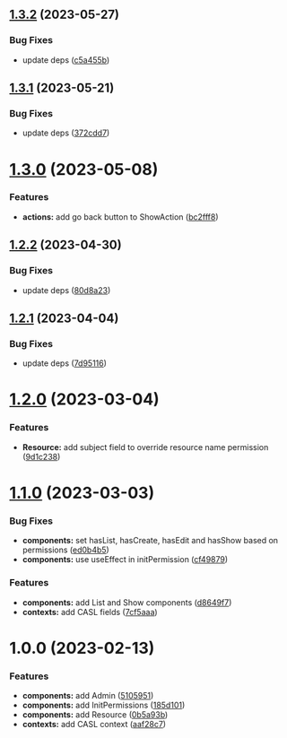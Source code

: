 ## [1.3.2](https://github.com/ra-libs/react-rbac/compare/v1.3.1...v1.3.2) (2023-05-27)


### Bug Fixes

* update deps ([c5a455b](https://github.com/ra-libs/react-rbac/commit/c5a455bb9650944a6ab926b1abc929784230ff99))

## [1.3.1](https://github.com/ra-libs/react-rbac/compare/v1.3.0...v1.3.1) (2023-05-21)


### Bug Fixes

* update deps ([372cdd7](https://github.com/ra-libs/react-rbac/commit/372cdd77c4640d91de88b77c3b1760803a4d9d85))

# [1.3.0](https://github.com/ra-libs/react-rbac/compare/v1.2.2...v1.3.0) (2023-05-08)


### Features

* **actions:** add go back button to ShowAction ([bc2fff8](https://github.com/ra-libs/react-rbac/commit/bc2fff8ce30d72dc441ab17f5e696cf7baf5a8ac))

## [1.2.2](https://github.com/ra-libs/react-rbac/compare/v1.2.1...v1.2.2) (2023-04-30)


### Bug Fixes

* update deps ([80d8a23](https://github.com/ra-libs/react-rbac/commit/80d8a231c61892abe1c6c361173e3f0f15a14520))

## [1.2.1](https://github.com/ra-libs/react-rbac/compare/v1.2.0...v1.2.1) (2023-04-04)


### Bug Fixes

* update deps ([7d95116](https://github.com/ra-libs/react-rbac/commit/7d9511699a775e210579b132a52b486da438668b))

# [1.2.0](https://github.com/ra-libs/react-rbac/compare/v1.1.0...v1.2.0) (2023-03-04)


### Features

* **Resource:** add subject field to override resource name permission ([9d1c238](https://github.com/ra-libs/react-rbac/commit/9d1c23840d636176140cabd32e2c845a7995260c))

# [1.1.0](https://github.com/ra-libs/react-rbac/compare/v1.0.0...v1.1.0) (2023-03-03)


### Bug Fixes

* **components:** set hasList, hasCreate, hasEdit and hasShow based on permissions ([ed0b4b5](https://github.com/ra-libs/react-rbac/commit/ed0b4b5e11a011cfb7f7393c81c9c06be5d1b199))
* **components:** use useEffect in initPermission ([cf49879](https://github.com/ra-libs/react-rbac/commit/cf498791eb1530e472dd7bfa2a221ec6fe6873ec))


### Features

* **components:** add List and Show components ([d8649f7](https://github.com/ra-libs/react-rbac/commit/d8649f7add3a8832a8c34a43523ffc407cd517c8))
* **contexts:** add CASL fields ([7cf5aaa](https://github.com/ra-libs/react-rbac/commit/7cf5aaaffb13820d47654889a7ee69c87909a931))

# 1.0.0 (2023-02-13)


### Features

* **components:** add Admin ([5105951](https://github.com/ra-libs/react-rbac/commit/51059518c4350c990439347031b905f853d7bc69))
* **components:** add InitPermissions ([185d101](https://github.com/ra-libs/react-rbac/commit/185d101fb2b07f52183c0b79a46f838b15b48814))
* **components:** add Resource ([0b5a93b](https://github.com/ra-libs/react-rbac/commit/0b5a93b62ac7b6ed8cb8eb6b37d00211861f2409))
* **contexts:** add CASL context ([aaf28c7](https://github.com/ra-libs/react-rbac/commit/aaf28c767b244791d5e60e94af1d69745b648e35))
